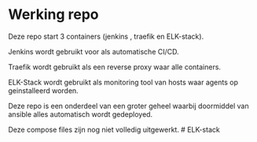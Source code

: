 # Werking repo
Deze repo start 3 containers (jenkins , traefik en ELK-stack).

Jenkins wordt gebruikt voor als automatische CI/CD.

Traefik wordt gebruikt als een reverse proxy waar alle containers.

ELK-Stack wordt gebruikt als monitoring tool van hosts waar agents op geinstalleerd worden.

Deze repo is een onderdeel van een groter geheel waarbij doormiddel van ansible alles automatisch wordt gedeployed.

Deze compose files zijn nog niet volledig uitgewerkt. # ELK-stack
